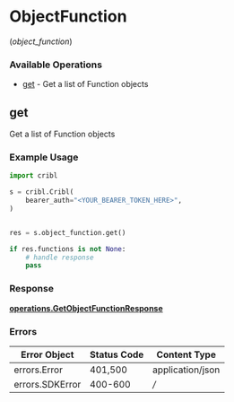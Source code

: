 # ObjectFunction
(*object_function*)

### Available Operations

* [get](#get) - Get a list of Function objects

## get

Get a list of Function objects

### Example Usage

```python
import cribl

s = cribl.Cribl(
    bearer_auth="<YOUR_BEARER_TOKEN_HERE>",
)


res = s.object_function.get()

if res.functions is not None:
    # handle response
    pass
```


### Response

**[operations.GetObjectFunctionResponse](../../models/operations/getobjectfunctionresponse.md)**
### Errors

| Error Object     | Status Code      | Content Type     |
| ---------------- | ---------------- | ---------------- |
| errors.Error     | 401,500          | application/json |
| errors.SDKError  | 400-600          | */*              |
